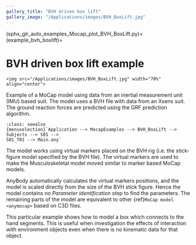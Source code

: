 ```yaml
---
gallery_title: "BVH driven box lift"
gallery_image: "/Applications/images/BVH_BoxLift.jpg"
---
```


(sphx_glr_auto_examples_Mocap_plot_BVH_BoxLift.py)=
(example_bvh_boxlift)=
# BVH driven box lift example


````{sidebar} **Example**
<img src="/Applications/images/BVH_BoxLift.jpg" width="70%" align="center">
````


Example of a MoCap model using data from an inertial measurement unit (IMU) based suit.
The model uses a BVH file with data from an Xsens suit. The ground reaction forces are
predicted using the GRF prediction algorithm.


```{admonition} **Main file Example:**
:class: seealso
{menuselection}`Application --> MocapExamples --> BVH_BoxLift --> Subjects --> S01 -->
S01_T01 --> Main.any`
```

The model works using virtual markers placed on the BVH rig (i.e. the stick-figure model
specified by the BVH file). The virtual markers are used to make the Musculoskeletal model
moved similar to marker based MoCap models.

AnyBody automatically calculates the virtual markers positions, and the model is scaled
directly from the size of the BVH stick figure. Hence the model contains no *Parameter
identification* step to find the parameters. The remaining parts of the model are equivalent to other
{ref}`MoCap model <anymocap>`  based on C3D files.

This particular example shows how to model a box which connects to the hand segments.
This is useful when investigation the effects of interaction with environment objects
even when there is no kinematic data for that object.
